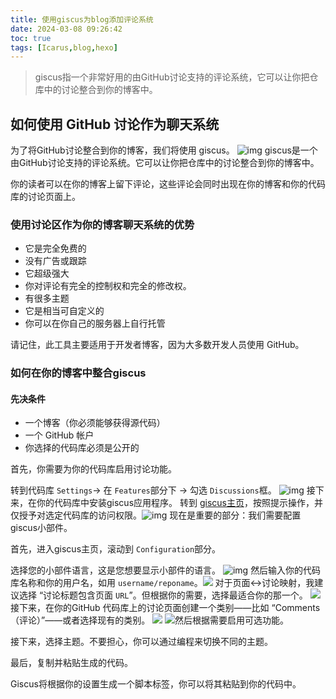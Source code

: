 ```yaml
---
title: 使用giscus为blog添加评论系统
date: 2024-03-08 09:26:42
toc: true
tags: [Icarus,blog,hexo]
---
```

> giscus指一个非常好用的由GitHub讨论支持的评论系统，它可以让你把仓库中的讨论整合到你的博客中。

<!-- more -->

## 如何使用 GitHub 讨论作为聊天系统

为了将GitHub讨论整合到你的博客，我们将使用 giscus。
![img](https://picstorage.danielniu.me/imgs/03e29360d5cc429ca6d7d4062f2c5f83.png)
giscus是一个由GitHub讨论支持的评论系统。它可以让你把仓库中的讨论整合到你的博客中。

你的读者可以在你的博客上留下评论，这些评论会同时出现在你的博客和你的代码库的讨论页面上。

### 使用讨论区作为你的博客聊天系统的优势

* 它是完全免费的
* 没有广告或跟踪
* 它超级强大
* 你对评论有完全的控制权和完全的修改权。
* 有很多主题
* 它是相当可自定义的
* 你可以在你自己的服务器上自行托管

请记住，此工具主要适用于开发者博客，因为大多数开发人员使用 GitHub。

### 如何在你的博客中整合giscus

#### 先决条件

* 一个博客（你必须能够获得源代码）
* 一个 GitHub 帐户
* 你选择的代码库必须是公开的

首先，你需要为你的代码库启用讨论功能。

转到代码库 `Settings`-> 在 `Features`部分下 -> 勾选 `Discussions`框。
![img](https://picstorage.danielniu.me/imgs/8b8814e3fa45476fb4d6568951fbdc40.png)
接下来，在你的代码库中安装giscus应用程序。
转到 [giscus主页](https://github.com/apps/giscus)，按照提示操作，并仅授予对选定代码库的访问权限。![img](https://picstorage.danielniu.me/imgs/f15fd586e4cd4f4b82dc7db826d12a48.png)
现在是重要的部分：我们需要配置giscus小部件。

首先，进入giscus主页，滚动到 `Configuration`部分。

选择您的小部件语言，这是您想要显示小部件的语言。
![img](https://picstorage.danielniu.me/imgs/3b9ff0ea2bef46558b9d364bb0642af5.png)
然后输入你的代码库名称和你的用户名，如用 `username/reponame`。![](https://picstorage.danielniu.me/imgs/4d4469acb1634b51a6b4633ec5454206.png)
对于页面↔️讨论映射，我建议选择 “讨论标题包含页面 `URL`”。但根据你的需要，选择最适合你的那一个。
![](https://picstorage.danielniu.me/imgs/cc13493061bd436b94e79b63e4279b6a.png)
接下来，在你的GitHub 代码库上的讨论页面创建一个类别——比如 “Comments（评论）”——或者选择现有的类别。
![](https://picstorage.danielniu.me/imgs/92d114d08dfb4e9b9594b17bb95d9702.png)
![](https://picstorage.danielniu.me/imgs/8797a751ea66497da47e68e1260c4b1a.png)然后根据需要启用可选功能。

接下来，选择主题。不要担心，你可以通过编程来切换不同的主题。

最后，复制并粘贴生成的代码。

Giscus将根据你的设置生成一个脚本标签，你可以将其粘贴到你的代码中。

